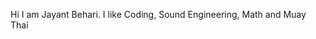 Hi I am Jayant Behari. I like Coding, Sound Engineering, Math and Muay Thai

<!---
Jayantbehari/Jayantbehari is a ✨ special ✨ repository because its `README.md` (this file) appears on your GitHub profile.
You can click the Preview link to take a look at your changes.
--->
